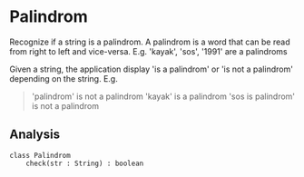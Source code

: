 # Palindrom

Recognize if a string is a palindrom.
A palindrom is a word that can be read from right to left and vice-versa.
E.g. 'kayak', 'sos', '1991' are a palindroms

Given a string, the application display 'is a palindrom' or 'is not a palindrom' depending on the string.
E.g.

> 'palindrom' is not a palindrom
> 'kayak' is a palindrom
> 'sos is palindrom' is not a palindrom

## Analysis

```
class Palindrom
    check(str : String) : boolean
```
